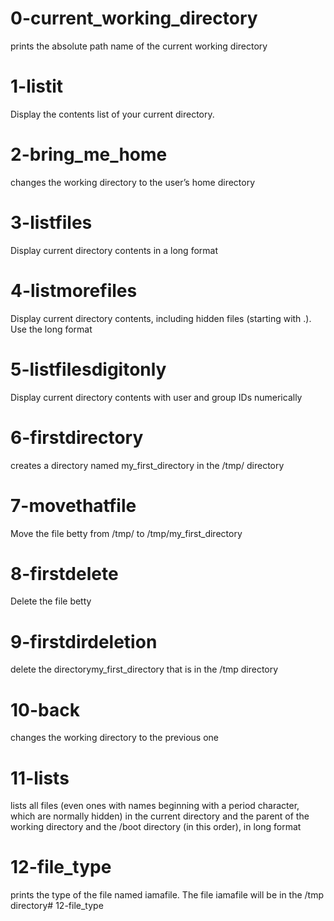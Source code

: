 # 0-current_working_directory
prints the absolute path name of the current working directory

# 1-listit
Display the contents list of your current directory.

# 2-bring_me_home
changes the working directory to the user’s home directory

# 3-listfiles
Display current directory contents in a long format

# 4-listmorefiles
Display current directory contents, including hidden files (starting with .). Use the long format

# 5-listfilesdigitonly
Display current directory contents with user and group IDs numerically

# 6-firstdirectory
creates a directory named my_first_directory in the /tmp/ directory

# 7-movethatfile
Move the file betty from /tmp/ to /tmp/my_first_directory

# 8-firstdelete
Delete the file betty

# 9-firstdirdeletion
delete the directorymy_first_directory that is in the /tmp directory

# 10-back
changes the working directory to the previous one

# 11-lists
lists all files (even ones with names beginning with a period character, which are normally hidden) in the current directory and the parent of the working directory and the /boot directory (in this order), in long format
# 12-file_type
 prints the type of the file named iamafile. The file iamafile will be in the /tmp directory# 12-file_type
